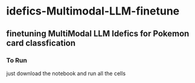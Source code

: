 # idefics-Multimodal-LLM-finetune
## finetuning MultiModal LLM Idefics for Pokemon card classfication
### To Run
just download the notebook and run all the cells
